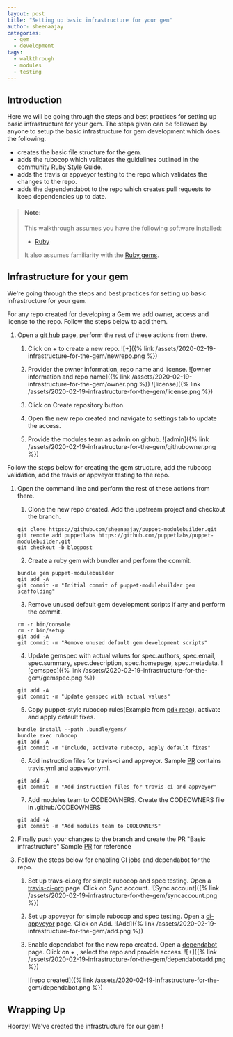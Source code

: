 ```yaml
---
layout: post
title: "Setting up basic infrastructure for your gem"
author: sheenaajay
categories:
  - gem
  - development
tags:
  - walkthrough
  - modules
  - testing
---
```


## Introduction

Here we will be going through the steps and best practices for setting up basic infrastructure for your gem. The steps given can be followed by anyone to setup the basic infrastructure for gem development which does the following.
  - creates the basic file structure for the gem.
  - adds the rubocop which validates the guidelines outlined in the community Ruby Style Guide.
  - adds the travis or appveyor testing to the repo which validates the changes to the repo.
  - adds the dependendabot to the repo which creates pull requests to keep dependencies up to date.

> #### Note:
>
> This walkthrough assumes you have the following software installed:
>
> - [Ruby](https://www.ruby-lang.org/en/downloads/)
>
> It also assumes familiarity with the [Ruby gems](https://rubygems.org/).
>

## Infrastructure for your gem

We're going through the steps and best practices for setting up basic infrastructure for your gem.

For any repo created for developing a Gem we add owner, access and license to the repo. Follow the steps below to add them.

1. Open a [git hub](https://github.com) page, perform the rest of these actions from there.
   1. Click on + to create a new repo.
      ![+]({% link /assets/2020-02-19-infrastructure-for-the-gem/newrepo.png %})

   2. Provider the owner information, repo name and license.
      ![owner information and repo name]({% link /assets/2020-02-19-infrastructure-for-the-gem/owner.png %})
      ![license]({% link /assets/2020-02-19-infrastructure-for-the-gem/license.png %})

   3. Click on Create repository button.

   4. Open the new repo created and navigate to settings tab to update the access.

   5. Provide the modules team as admin on github.
      ![admin]({% link /assets/2020-02-19-infrastructure-for-the-gem/githubowner.png %})

Follow the steps below for creating the gem structure, add the rubocop validation, add the travis or appveyor testing to the repo.

1.  Open the command line and perform the rest of these actions from there.
    1.  Clone the new repo created. Add the upstream project and checkout the branch.
    ```shell
    git clone https://github.com/sheenaajay/puppet-modulebuilder.git
    git remote add puppetlabs https://github.com/puppetlabs/puppet-modulebuilder.git
    git checkout -b blogpost
    ```
    2.  Create a ruby gem with bundler and perform the commit.
    ```shell
    bundle gem puppet-modulebuilder
    git add -A
    git commit -m "Initial commit of puppet-modulebuilder gem scaffolding"
    ```
    3.  Remove unused default gem development scripts if any and perform the commit.
    ```shell
    rm -r bin/console
    rm -r bin/setup
    git add -A
    git commit -m "Remove unused default gem development scripts"
    ```
    4.  Update gemspec with actual values for spec.authors, spec.email, spec.summary, spec.description, spec.homepage, spec.metadata.
        ![gemspec]({% link /assets/2020-02-19-infrastructure-for-the-gem/gemspec.png %})
    ```shell
    git add -A
    git commit -m "Update gemspec with actual values"
    ```
    5.  Copy puppet-style rubocop rules(Example from [pdk repo](https://github.com/puppetlabs/pdk/blob/master/.rubocop.yml)), activate and apply default fixes.
    ```shell
    bundle install --path .bundle/gems/
    bundle exec rubocop
    git add -A
    git commit -m "Include, activate rubocop, apply default fixes"
    ```
    6.  Add instruction files for travis-ci and appveyor. Sample [PR](https://github.com/puppetlabs/puppet-modulebuilder/pull/1) contains travis.yml and appveyor.yml.
    ```shell
    git add -A
    git commit -m "Add instruction files for travis-ci and appveyor"
    ```
    7.  Add modules team to CODEOWNERS. Create the CODEOWNERS file in .github/CODEOWNERS
    ```shell
    git add -A
    git commit -m "Add modules team to CODEOWNERS"
    ```

2. Finally push your changes to the branch and create the PR "Basic infrastructure"
   Sample [PR](https://github.com/puppetlabs/puppet-modulebuilder/pull/1) for reference

3. Follow the steps below for enabling CI jobs and dependabot for the repo.
   1. Set up travs-ci.org for simple rubocop and spec testing. Open a [travis-ci-org](https://travis-ci.org/account/repositories) page. Click on      Sync account.
      ![Sync account]({% link /assets/2020-02-19-infrastructure-for-the-gem/syncaccount.png %})
   2. Set up appveyor for simple rubocop and spec testing. Open a [ci-appveyor](https://ci.appveyor.com/account/puppetlabs/projects/new) page.        Click on Add.
      ![Add]({% link /assets/2020-02-19-infrastructure-for-the-gem/add.png %})
   3. Enable dependabot for the new repo created. Open a [dependabot](https://app.dependabot.com/accounts/puppetlabs/) page.
      Click on + , select the repo and provide access.
      ![+]({% link /assets/2020-02-19-infrastructure-for-the-gem/dependabotadd.png %})

      ![repo created]({% link /assets/2020-02-19-infrastructure-for-the-gem/dependabot.png %})


## Wrapping Up

Hooray! We've created the infrastructure for our gem !
